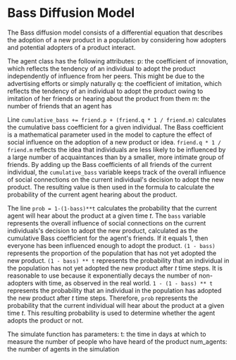 # Bass Diffusion Model
The Bass diffusion model consists of a differential equation that describes the adoption of a new product in a population by considering how adopters and potential adopters of a product interact.

The agent class has the following attributes:
p: the coefficient of innovation, which reflects the tendency of an individual to adopt the product independently of influence from her peers. This might be due to the advertising efforts or simply naturally
q: the coefficient of imitation, which reflects the tendency of an individual to adopt the product owing to imitation of her friends or hearing about the product from them
m: the number of friends that an agent has

Line `cumulative_bass += friend.p + (friend.q * 1 / friend.m)` calculates the cumulative bass coefficient for a given individual. The Bass coefficient is a mathematical parameter used in the model to capture the effect of social influence on the adoption of a new product or idea. `friend.q * 1 / friend.m` reflects the idea that individuals are less likely to be influenced by a large number of acquaintances than by a smaller, more intimate group
of friends. By adding up the Bass coefficients of all friends of the current individual, the `cumulative_bass` variable keeps track of the overall influence of social connections on the current individual's decision to adopt the new product. The resulting value is then used in the formula to calculate the probability of the current agent hearing about the product.

The line `prob = 1-(1-bass)**t` calculates the probability that the current agent will hear about the product at a given time $t$.
The `bass` variable represents the overall influence of social connections on the current individuals's decision to adopt the new product, calculated as the cumulative Bass coefficient for the agent's friends. If it equals 1, then everyone has been influenced enough to adopt the product.
`(1 - bass)` represents the proportion of the population that has not yet adopted the new product.
`(1 - bass) ** t` represents the probability that an individual in the population has not yet adopted the new product after $t$ time steps. It is reasonable to use because it exponentially decays the number of non-adopters with time, as observed in the real world.
`1 - (1 - bass) ** t` represents the probability that an individual in the population has adopted the new product after $t$ time steps.
Therefore, `prob` represents the probability that the current individual will hear about the product at a given time $t$. This resulting probability is used to determine whether the agent adopts the product or not.


The simulate function has parameters:
t: the time in days at which to measure the number of people who have heard of the product
num_agents: the number of agents in the simulation
